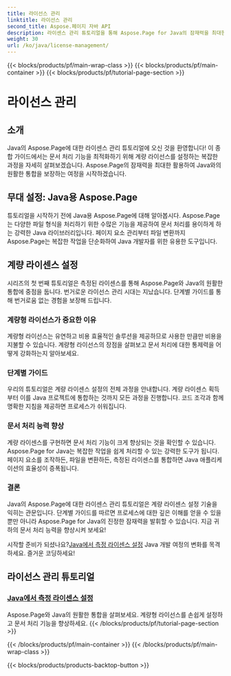 ```yaml
---
title: 라이선스 관리
linktitle: 라이선스 관리
second_title: Aspose.페이지 자바 API
description: 라이센스 관리 튜토리얼을 통해 Aspose.Page for Java의 잠재력을 최대한 활용해보세요. 문서 처리 기능을 강화하려면 계량형 라이선스를 원활하게 설정하세요.
weight: 30
url: /ko/java/license-management/
---
```


{{< blocks/products/pf/main-wrap-class >}}
{{< blocks/products/pf/main-container >}}
{{< blocks/products/pf/tutorial-page-section >}}

# 라이선스 관리

## 소개

Java의 Aspose.Page에 대한 라이센스 관리 튜토리얼에 오신 것을 환영합니다! 이 종합 가이드에서는 문서 처리 기능을 최적화하기 위해 계량 라이선스를 설정하는 복잡한 과정을 자세히 살펴보겠습니다. Aspose.Page의 잠재력을 최대한 활용하여 Java와의 원활한 통합을 보장하는 여정을 시작하겠습니다.

## 무대 설정: Java용 Aspose.Page

튜토리얼을 시작하기 전에 Java용 Aspose.Page에 대해 알아봅시다. Aspose.Page는 다양한 파일 형식을 처리하기 위한 수많은 기능을 제공하여 문서 처리를 용이하게 하는 강력한 Java 라이브러리입니다. 페이지 요소 관리부터 파일 변환까지 Aspose.Page는 복잡한 작업을 단순화하여 Java 개발자를 위한 유용한 도구입니다.

## 계량 라이센스 설정

시리즈의 첫 번째 튜토리얼은 측정된 라이센스를 통해 Aspose.Page와 Java의 원활한 통합에 중점을 둡니다. 번거로운 라이선스 관리 시대는 지났습니다. 단계별 가이드를 통해 번거로움 없는 경험을 보장해 드립니다.

### 계량형 라이선스가 중요한 이유

계량형 라이선스는 유연하고 비용 효율적인 솔루션을 제공하므로 사용한 만큼만 비용을 지불할 수 있습니다. 계량형 라이선스의 장점을 살펴보고 문서 처리에 대한 통제력을 어떻게 강화하는지 알아보세요.

### 단계별 가이드

우리의 튜토리얼은 계량 라이센스 설정의 전체 과정을 안내합니다. 계량 라이센스 획득부터 이를 Java 프로젝트에 통합하는 것까지 모든 과정을 진행합니다. 코드 조각과 함께 명확한 지침을 제공하면 프로세스가 쉬워집니다.

### 문서 처리 능력 향상

계량 라이센스를 구현하면 문서 처리 기능이 크게 향상되는 것을 확인할 수 있습니다. Aspose.Page for Java는 복잡한 작업을 쉽게 처리할 수 있는 강력한 도구가 됩니다. 페이지 요소를 조작하든, 파일을 변환하든, 측정된 라이센스를 통합하면 Java 애플리케이션의 효율성이 증폭됩니다.

### 결론

Java의 Aspose.Page에 대한 라이센스 관리 튜토리얼은 계량 라이센스 설정 기술을 익히는 관문입니다. 단계별 가이드를 따르면 프로세스에 대한 깊은 이해를 얻을 수 있을 뿐만 아니라 Aspose.Page for Java의 진정한 잠재력을 발휘할 수 있습니다. 지금 귀하의 문서 처리 능력을 향상시켜 보세요!

 시작할 준비가 되셨나요?[Java에서 측정 라이센스 설정](./set-metered-license/) Java 개발 여정의 변화를 목격하세요. 즐거운 코딩하세요!
## 라이선스 관리 튜토리얼
### [Java에서 측정 라이센스 설정](./set-metered-license/)
Aspose.Page와 Java의 원활한 통합을 살펴보세요. 계량형 라이선스를 손쉽게 설정하고 문서 처리 기능을 향상하세요.
{{< /blocks/products/pf/tutorial-page-section >}}

{{< /blocks/products/pf/main-container >}}
{{< /blocks/products/pf/main-wrap-class >}}

{{< blocks/products/products-backtop-button >}}
